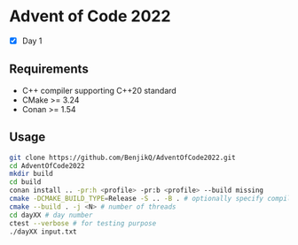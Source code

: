 # Advent of Code 2022

- [x] Day 1

## Requirements
- C++ compiler supporting C++20 standard
- CMake >= 3.24
- Conan >= 1.54

## Usage
```bash
git clone https://github.com/BenjikQ/AdventOfCode2022.git
cd AdventOfCode2022
mkdir build
cd build
conan install .. -pr:h <profile> -pr:b <profile> --build missing
cmake -DCMAKE_BUILD_TYPE=Release -S .. -B . # optionally specify compiler
cmake --build . -j <N> # number of threads
cd dayXX # day number
ctest --verbose # for testing purpose
./dayXX input.txt
```
